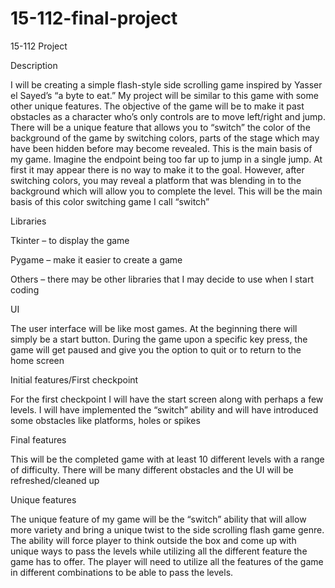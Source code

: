 # 15-112-final-project
15-112 Project


Description 

I will be creating a simple flash-style side scrolling game inspired by Yasser el Sayed’s “a byte to eat.”  My project will be similar to this game with some other unique features. The objective of the game will be to make it past obstacles as a character who’s only controls are to move left/right and jump. There will be a unique feature that allows you to “switch” the color of the background of the game by switching colors, parts of the stage which may have been hidden before may become revealed. This is the main basis of my game. Imagine the endpoint being too far up to jump in a single jump. At first it may appear there is no way to make it to the goal. However, after switching colors, you may reveal a platform that was blending in to the background which will allow you to complete the level. This will be the main basis of this color switching game I call “switch”  




Libraries

Tkinter – to display the game 

Pygame – make it easier to create a game 

Others – there may be other libraries that I may decide to use when I start coding 






UI

The user interface will be like most games. At the beginning there will simply be a start button. During the game upon a specific key press, the game will get paused and give you the option to quit or to return to the home screen 






Initial features/First checkpoint

For the first checkpoint I will have the start screen along with perhaps a few levels. I will have implemented the “switch” ability and will have introduced some obstacles like platforms, holes or spikes  






Final features

This will be the completed game with at least 10 different levels with a range of difficulty. There will be many different obstacles and the UI will be refreshed/cleaned up 






Unique features

The unique feature of my game will be the “switch” ability that will allow more variety and bring a unique twist to the side scrolling flash game genre. The ability will force player to think outside the box and come up with unique ways to pass the levels while utilizing all the different feature the game has to offer. The player will need to utilize all the features of the game in different combinations to be able to pass the levels.  
